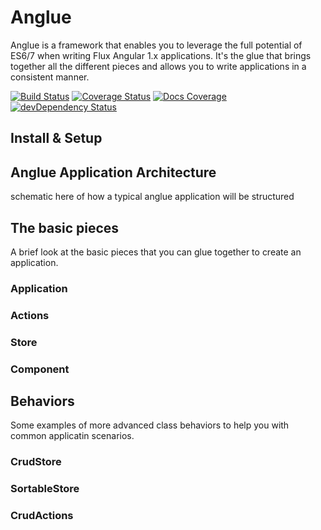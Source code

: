 # Anglue
Anglue is a framework that enables you to leverage the full potential of ES6/7 when writing Flux Angular 1.x applications. It's the glue that brings together all the different pieces and allows you to write applications in a consistent manner.

[![Build Status](https://travis-ci.org/schubergphilis/anglue.svg)](https://travis-ci.org/schubergphilis/anglue)
[![Coverage Status](https://coveralls.io/repos/schubergphilis/anglue/badge.svg?branch=&service=github)](https://coveralls.io/github/schubergphilis/anglue?branch=)
[![Docs Coverage](https://doc.esdoc.org/github.com/schubergphilis/anglue/badge.svg)](https://doc.esdoc.org/github.com/schubergphilis/anglue/)
[![devDependency Status](https://david-dm.org/schubergphilis/anglue/dev-status.svg)](https://david-dm.org/schubergphilis/anglue#info=devDependencies)

## Install & Setup

## Anglue Application Architecture
schematic here of how a typical anglue application will be structured

## The basic pieces
A brief look at the basic pieces that you can glue together to create an application.

### Application
### Actions
### Store
### Component

## Behaviors
Some examples of more advanced class behaviors to help you with common applicatin scenarios.

### CrudStore
### SortableStore
### CrudActions
